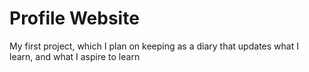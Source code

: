 # Profile Website
 My first project, which I plan on keeping as a diary that updates what I learn, and what I aspire to learn
